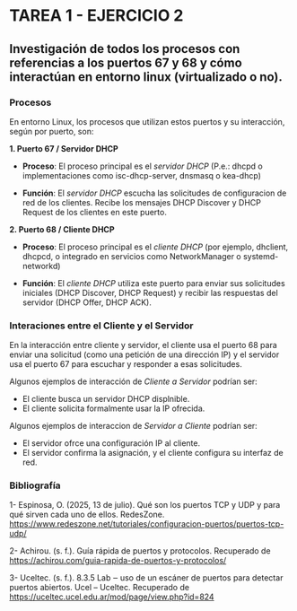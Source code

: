 # TAREA 1 - EJERCICIO 2
## Investigación de todos los procesos con referencias a los puertos 67 y 68 y cómo interactúan en entorno linux (virtualizado o no).

### Procesos

En entorno Linux, los procesos que utilizan estos puertos y su interacción, según por puerto, son:

**1. Puerto 67 / Servidor DHCP**

- **Proceso**: El proceso principal es el *servidor DHCP* (P.e.: dhcpd o implementaciones como isc-dhcp-server, dnsmasq o kea-dhcp)

- **Función**: El *servidor DHCP* escucha las solicitudes de configuracion de red de los clientes. Recibe los mensajes DHCP Discover y DHCP Request de los clientes en este puerto.

**2. Puerto 68 / Cliente DHCP**

- **Proceso**: El proceso principal es el *cliente DHCP* (por ejemplo, dhclient, dhcpcd, o integrado en servicios como NetworkManager o systemd-networkd)

- **Función**: El *cliente DHCP* utiliza este puerto para enviar sus solicitudes iniciales (DHCP Discover, DHCP Request) y recibir las respuestas del servidor (DHCP Offer, DHCP ACK).

### Interaciones entre el Cliente y el Servidor

En la interacción entre cliente y servidor, el cliente usa el puerto 68 para enviar una solicitud (como una petición de una dirección IP) y el servidor usa el puerto 67 para escuchar y responder a esas solicitudes.

Algunos ejemplos de interacción de *Cliente a Servidor* podrían ser:
- El cliente busca un servidor DHCP displnible.
- El cliente solicita formalmente usar la IP ofrecida.

Algunos ejemplos de interaccion de *Servidor a Cliente* podrían ser:
- El servidor ofrce una configuración IP al cliente.
- El servidor confirma la asignación, y el cliente configura su interfaz de red.



### Bibliografía

1- Espinosa, O. (2025, 13 de julio). Qué son los puertos TCP y UDP y para qué sirven cada uno de ellos. RedesZone. https://www.redeszone.net/tutoriales/configuracion-puertos/puertos-tcp-udp/


2- Achirou. (s. f.). Guía rápida de puertos y protocolos. Recuperado de https://achirou.com/guia-rapida-de-puertos-y-protocolos/

3- Uceltec. (s. f.). 8.3.5 Lab ‒ uso de un escáner de puertos para detectar puertos abiertos. Ucel – Uceltec. Recuperado de https://uceltec.ucel.edu.ar/mod/page/view.php?id=824

